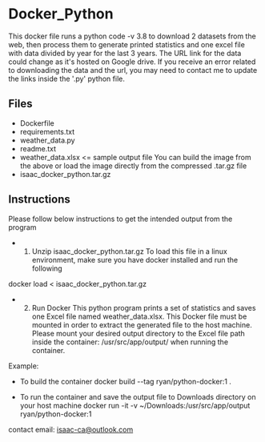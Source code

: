 # Docker_Python
This docker file runs a python code -v 3.8 to download 2 datasets from the web, then process them to generate printed statistics and one excel file with data divided by year for the last 3 years. The URL link for the data could change as it's hosted on Google drive. If you receive an error related to downloading the data and the url, you may need to contact me to update the links inside the '.py' python file.

## Files
- Dockerfile
- requirements.txt
- weather_data.py
- readme.txt
- weather_data.xlsx <= sample output file 
You can build the image from the above or load the image directly from the compressed .tar.gz file
- isaac_docker_python.tar.gz

## Instructions
Please follow below instructions to get the intended output from the program

- 1) Unzip isaac_docker_python.tar.gz
To load this file in a linux environment, make sure you have docker installed and run the following

docker load < isaac_docker_python.tar.gz 

- 2) Run Docker
This python program prints a set of statistics and saves one Excel file named weather_data.xlsx.
This Docker file must be mounted in order to extract the generated file to the host machine. Please mount your desired output directory to the Excel file path inside the container: /usr/src/app/output/ when running the container.

Example:
- To build the container
docker build --tag ryan/python-docker:1 .

- To run the container and save the output file to Downloads directory on your host machine
docker run -it -v ~/Downloads:/usr/src/app/output ryan/python-docker:1



contact email: isaac-ca@outlook.com
